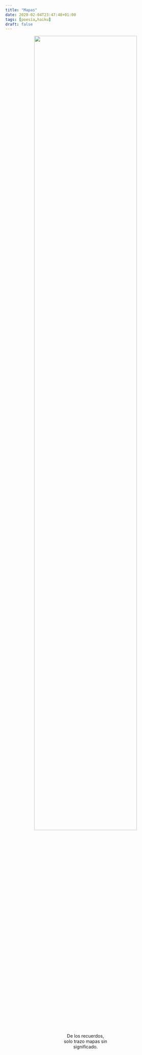 ```yaml
---
title: "Mapas"
date: 2020-02-04T23:47:48+01:00
tags: [poesía,haiku]
draft: false
---
```

<center>
<img src="/img/mapa.jpeg" width=80%>

De los recuerdos,<br>
solo trazo mapas sin<br>
significado.
</center>
<!--more-->
